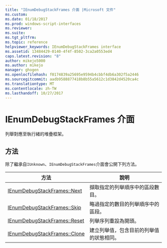 ```yaml
---
title: "IEnumDebugStackFrames 介面 |Microsoft 文件"
ms.custom: 
ms.date: 01/18/2017
ms.prod: windows-script-interfaces
ms.reviewer: 
ms.suite: 
ms.tgt_pltfrm: 
ms.topic: reference
helpviewer_keywords: IEnumDebugStackFrames interface
ms.assetid: 13484429-0140-4f4f-8502-3ca2a0553ed4
caps.latest.revision: "8"
author: mikejo5000
ms.author: mikejo
manager: ghogen
ms.openlocfilehash: f0174839a25695e9594b4cbbf4db6a302f5a2446
ms.sourcegitcommit: aadb9588877418b8b55a5612c1d3842d4520ca4c
ms.translationtype: MT
ms.contentlocale: zh-TW
ms.lasthandoff: 10/27/2017
---
```

# <a name="ienumdebugstackframes-interface"></a>IEnumDebugStackFrames 介面
列舉對應至執行緒的堆疊框架。  
  
## <a name="methods"></a>方法  
 除了繼承自`IUnknown`、`IEnumDebugStackFrames`介面會公開下列方法。  
  
|方法|說明|  
|------------|-----------------|  
|[IEnumDebugStackFrames::Next](../../winscript/reference/ienumdebugstackframes-next.md)|擷取指定的列舉順序中的區段數目。|  
|[IEnumDebugStackFrames::Skip](../../winscript/reference/ienumdebugstackframes-skip.md)|略過指定的數目的列舉順序中的區段。|  
|[IEnumDebugStackFrames::Reset](../../winscript/reference/ienumdebugstackframes-reset.md)|列舉序列重設為開頭。|  
|[IEnumDebugStackFrames::Clone](../../winscript/reference/ienumdebugstackframes-clone.md)|建立列舉值，包含目前的列舉值的狀態相同。|